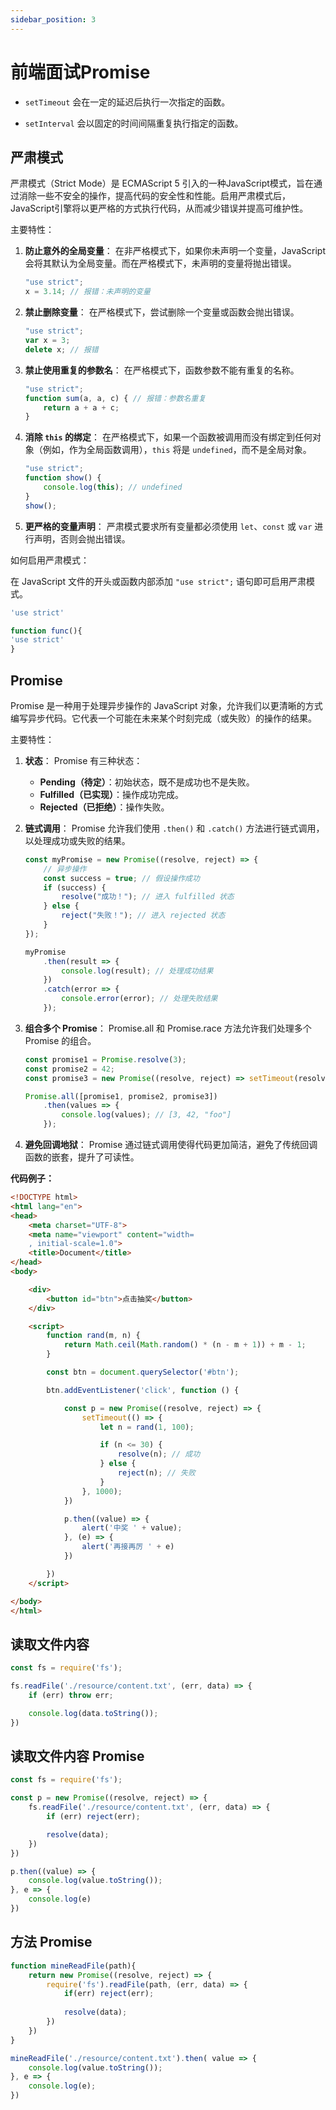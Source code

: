 ```yaml
---
sidebar_position: 3
---
```


# 前端面试Promise

- `setTimeout` 会在一定的延迟后执行一次指定的函数。

- `setInterval` 会以固定的时间间隔重复执行指定的函数。

  

## 严肃模式

严肃模式（Strict Mode）是 ECMAScript 5 引入的一种JavaScript模式，旨在通过消除一些不安全的操作，提高代码的安全性和性能。启用严肃模式后，JavaScript引擎将以更严格的方式执行代码，从而减少错误并提高可维护性。

主要特性：

1. **防止意外的全局变量**： 在非严格模式下，如果你未声明一个变量，JavaScript会将其默认为全局变量。而在严格模式下，未声明的变量将抛出错误。

   ```javascript
   "use strict";
   x = 3.14; // 报错：未声明的变量
   ```

2. **禁止删除变量**： 在严格模式下，尝试删除一个变量或函数会抛出错误。

   ```javascript
   "use strict";
   var x = 3;
   delete x; // 报错
   ```

3. **禁止使用重复的参数名**： 在严格模式下，函数参数不能有重复的名称。

   ```javascript
   "use strict";
   function sum(a, a, c) { // 报错：参数名重复
       return a + a + c; 
   }
   ```

4. **消除 `this` 的绑定**： 在严格模式下，如果一个函数被调用而没有绑定到任何对象（例如，作为全局函数调用），`this` 将是 `undefined`，而不是全局对象。

   ```javascript
   "use strict";
   function show() {
       console.log(this); // undefined
   }
   show();
   ```

5. **更严格的变量声明**： 严肃模式要求所有变量都必须使用 `let`、`const` 或 `var` 进行声明，否则会抛出错误。

如何启用严肃模式：

在 JavaScript 文件的开头或函数内部添加 `"use strict";` 语句即可启用严肃模式。

```javascript
'use strict'
```

```javascript
function func(){
'use strict'
}
```



## Promise

Promise 是一种用于处理异步操作的 JavaScript 对象，允许我们以更清晰的方式编写异步代码。它代表一个可能在未来某个时刻完成（或失败）的操作的结果。

主要特性：

1. **状态**： Promise 有三种状态：

   - **Pending（待定）**：初始状态，既不是成功也不是失败。
   - **Fulfilled（已实现）**：操作成功完成。
   - **Rejected（已拒绝）**：操作失败。

2. **链式调用**： Promise 允许我们使用 `.then()` 和 `.catch()` 方法进行链式调用，以处理成功或失败的结果。

   ```javascript
   const myPromise = new Promise((resolve, reject) => {
       // 异步操作
       const success = true; // 假设操作成功
       if (success) {
           resolve("成功！"); // 进入 fulfilled 状态
       } else {
           reject("失败！"); // 进入 rejected 状态
       }
   });
   
   myPromise
       .then(result => {
           console.log(result); // 处理成功结果
       })
       .catch(error => {
           console.error(error); // 处理失败结果
       });
   ```

3. **组合多个 Promise**： Promise.all 和 Promise.race 方法允许我们处理多个 Promise 的组合。

   ```javascript
   const promise1 = Promise.resolve(3);
   const promise2 = 42;
   const promise3 = new Promise((resolve, reject) => setTimeout(resolve, 100, "foo"));
   
   Promise.all([promise1, promise2, promise3])
       .then(values => {
           console.log(values); // [3, 42, "foo"]
       });
   ```

4. **避免回调地狱**： Promise 通过链式调用使得代码更加简洁，避免了传统回调函数的嵌套，提升了可读性。



**代码例子：**

```html
<!DOCTYPE html>
<html lang="en">
<head>
    <meta charset="UTF-8">
    <meta name="viewport" content="width=
    , initial-scale=1.0">
    <title>Document</title>
</head>
<body>

    <div>
        <button id="btn">点击抽奖</button>
    </div>

    <script>
        function rand(m, n) {
            return Math.ceil(Math.random() * (n - m + 1)) + m - 1;
        }

        const btn = document.querySelector('#btn');

        btn.addEventListener('click', function () {

            const p = new Promise((resolve, reject) => {
                setTimeout(() => {
                    let n = rand(1, 100);

                    if (n <= 30) {
                        resolve(n); // 成功
                    } else {
                        reject(n); // 失败
                    }
                }, 1000);
            })

            p.then((value) => {
                alert('中奖 ' + value);
            }, (e) => {
                alert('再接再厉 ' + e)
            })

        })
    </script>

</body>
</html>
```



## 读取文件内容

```javascript
const fs = require('fs');

fs.readFile('./resource/content.txt', (err, data) => {
    if (err) throw err;

    console.log(data.toString());
})
```



## 读取文件内容 Promise

```javascript
const fs = require('fs');

const p = new Promise((resolve, reject) => {
    fs.readFile('./resource/content.txt', (err, data) => {
        if (err) reject(err);

        resolve(data);
    })
})

p.then((value) => {
    console.log(value.toString());
}, e => {
    console.log(e)
})
```



## 方法 Promise

```javascript
function mineReadFile(path){
    return new Promise((resolve, reject) => {
        require('fs').readFile(path, (err, data) => {
            if(err) reject(err);
          
            resolve(data);
        })
    })
}

mineReadFile('./resource/content.txt').then( value => {
    console.log(value.toString());
}, e => {
    console.log(e);
})
```



















































